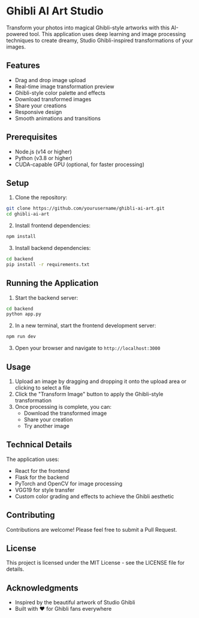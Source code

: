 # Ghibli AI Art Studio

Transform your photos into magical Ghibli-style artworks with this AI-powered tool. This application uses deep learning and image processing techniques to create dreamy, Studio Ghibli-inspired transformations of your images.

## Features

- Drag and drop image upload
- Real-time image transformation preview
- Ghibli-style color palette and effects
- Download transformed images
- Share your creations
- Responsive design
- Smooth animations and transitions

## Prerequisites

- Node.js (v14 or higher)
- Python (v3.8 or higher)
- CUDA-capable GPU (optional, for faster processing)

## Setup

1. Clone the repository:
```bash
git clone https://github.com/yourusername/ghibli-ai-art.git
cd ghibli-ai-art
```

2. Install frontend dependencies:
```bash
npm install
```

3. Install backend dependencies:
```bash
cd backend
pip install -r requirements.txt
```

## Running the Application

1. Start the backend server:
```bash
cd backend
python app.py
```

2. In a new terminal, start the frontend development server:
```bash
npm run dev
```

3. Open your browser and navigate to `http://localhost:3000`

## Usage

1. Upload an image by dragging and dropping it onto the upload area or clicking to select a file
2. Click the "Transform Image" button to apply the Ghibli-style transformation
3. Once processing is complete, you can:
   - Download the transformed image
   - Share your creation
   - Try another image

## Technical Details

The application uses:
- React for the frontend
- Flask for the backend
- PyTorch and OpenCV for image processing
- VGG19 for style transfer
- Custom color grading and effects to achieve the Ghibli aesthetic

## Contributing

Contributions are welcome! Please feel free to submit a Pull Request.

## License

This project is licensed under the MIT License - see the LICENSE file for details.

## Acknowledgments

- Inspired by the beautiful artwork of Studio Ghibli
- Built with ❤️ for Ghibli fans everywhere 